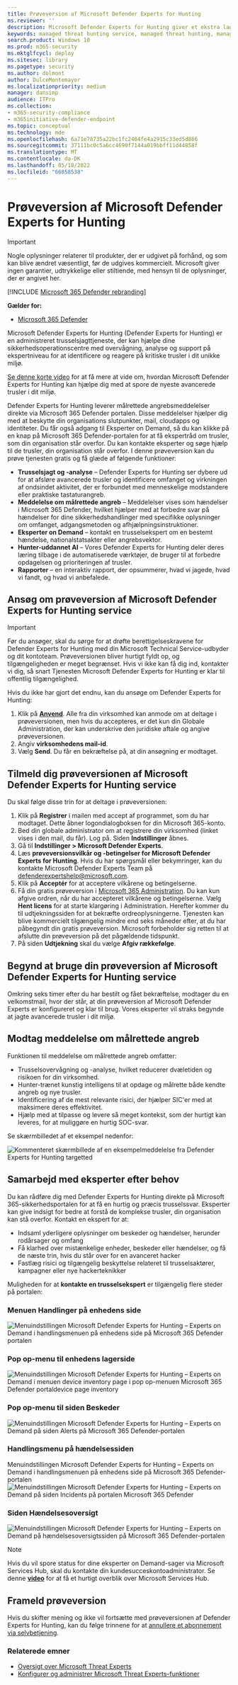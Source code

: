 ```yaml
---
title: Prøveversion af Microsoft Defender Experts for Hunting
ms.reviewer: ''
description: Microsoft Defender Experts for Hunting giver et ekstra lag af ekspertise til Microsoft Defender for Endpoint.
keywords: managed threat hunting service, managed threat hunting, managed detection and response (MDR) service, MTE, Microsoft-trusselseksperter, MTE-TAN, målrettet angrebsmeddelelse, målrettet angrebsmeddelelse, Microsoft Defender Experts for jagt
search.product: Windows 10
ms.prod: m365-security
ms.mktglfcycl: deploy
ms.sitesec: library
ms.pagetype: security
ms.author: dolmont
author: DulceMontemayor
ms.localizationpriority: medium
manager: dansimp
audience: ITPro
ms.collection:
- m365-security-compliance
- m365initiative-defender-endpoint
ms.topic: conceptual
ms.technology: mde
ms.openlocfilehash: 6a71e78735a22bc1fc2404fe4a2915c33ed5d866
ms.sourcegitcommit: 37111bc0c5a6cc4690f7144a019bbff11d44858f
ms.translationtype: MT
ms.contentlocale: da-DK
ms.lasthandoff: 05/18/2022
ms.locfileid: "66858538"
---
```

# <a name="microsoft-defender-experts-for-hunting-preview"></a>Prøveversion af Microsoft Defender Experts for Hunting

> [!IMPORTANT]
> Nogle oplysninger relaterer til produkter, der er udgivet på forhånd, og som kan blive ændret væsentligt, før de udgives kommercielt. Microsoft giver ingen garantier, udtrykkelige eller stiltiende, med hensyn til de oplysninger, der er angivet her.


[!INCLUDE [Microsoft 365 Defender rebranding](../../includes/microsoft-defender.md)]

**Gælder for:**

- [Microsoft 365 Defender](https://go.microsoft.com/fwlink/?linkid=2118804)

Microsoft Defender Experts for Hunting (Defender Experts for Hunting) er en administreret trusselsjagttjeneste, der kan hjælpe dine sikkerhedsoperationscentre med overvågning, analyse og support på ekspertniveau for at identificere og reagere på kritiske trusler i dit unikke miljø.

[Se denne korte video](https://youtu.be/4t1JgE0X0jc) for at få mere at vide om, hvordan Microsoft Defender Experts for Hunting kan hjælpe dig med at spore de nyeste avancerede trusler i dit miljø.

Defender Experts for Hunting leverer målrettede angrebsmeddelelser direkte via Microsoft 365 Defender portalen. Disse meddelelser hjælper dig med at beskytte din organisations slutpunkter, mail, cloudapps og identiteter. Du får også adgang til Eksperter on Demand, så du kan klikke på en knap på Microsoft 365 Defender-portalen for at få ekspertråd om trusler, som din organisation står overfor. Du kan kontakte eksperter og søge hjælp til de trusler, din organisation står overfor. I denne prøveversion kan du prøve tjenesten gratis og få glæde af følgende funktioner:

- **Trusselsjagt og -analyse** – Defender Experts for Hunting ser dybere ud for at afsløre avancerede trusler og identificere omfanget og virkningen af ondsindet aktivitet, der er forbundet med menneskelige modstandere eller praktiske tastaturangreb.
- **Meddelelse om målrettede angreb** – Meddelelser vises som hændelser i Microsoft 365 Defender, hvilket hjælper med at forbedre svar på hændelser for dine sikkerhedshandlinger med specifikke oplysninger om omfanget, adgangsmetoden og afhjælpningsinstruktioner.
- **Eksperter on Demand** – kontakt en trusselsekspert om en bestemt hændelse, nationalstatsakter eller angrebsvektor.
- **Hunter-uddannet AI** – Vores Defender Experts for Hunting deler deres læring tilbage i de automatiserede værktøjer, de bruger til at forbedre opdagelsen og prioriteringen af trusler.
- **Rapporter** – en interaktiv rapport, der opsummerer, hvad vi jagede, hvad vi fandt, og hvad vi anbefalede.

## <a name="apply-for-microsoft-defender-experts-for-hunting-service-preview"></a>Ansøg om prøveversion af Microsoft Defender Experts for Hunting service

>[!IMPORTANT]
>Før du ansøger, skal du sørge for at drøfte berettigelseskravene for Defender Experts for Hunting med din Microsoft Technical Service-udbyder og dit kontoteam. Prøveversionen bliver hurtigt fyldt op, og tilgængeligheden er meget begrænset. Hvis vi ikke kan få dig ind, kontakter vi dig, så snart Tjenesten Microsoft Defender Experts for Hunting er klar til offentlig tilgængelighed. 

Hvis du ikke har gjort det endnu, kan du ansøge om Defender Experts for Hunting:

1. Klik på [**Anvend**](https://aka.ms/expandedMTEprev). Alle fra din virksomhed kan anmode om at deltage i prøveversionen, men hvis du accepteres, er det kun din Globale Administration, der kan underskrive den juridiske aftale og angive prøveversionen. 
2. Angiv **virksomhedens mail-id**.
3. Vælg **Send**. Du får en bekræftelse på, at din ansøgning er modtaget.  

## <a name="register-to-microsoft-defender-experts-for-hunting-service-preview"></a>Tilmeld dig prøveversionen af Microsoft Defender Experts for Hunting service

Du skal følge disse trin for at deltage i prøveversionen:

1. Klik på **Registrer** i mailen med accept af programmet, som du har modtaget. Dette åbner logondialogboksen for din Microsoft 365-konto.
2. Bed din globale administrator om at registrere din virksomhed (linket vises i den mail, du får). Log på. Siden **Indstillinger** åbnes.
3. Gå til **Indstillinger > Microsoft Defender Experts**.
4. Læs **prøveversionsvilkår og -betingelser for Microsoft Defender Experts for Hunting**. Hvis du har spørgsmål eller bekymringer, kan du kontakte Microsoft Defender Experts Team på defenderexpertshelp@microsoft.com.
5. Klik på **Acceptér** for at acceptere vilkårene og betingelserne.
6. Få din gratis prøveversion i [Microsoft 365 Administration](https://www.microsoft.com/microsoft-365/business/office-365-administration). Du kan kun afgive ordren, når du har accepteret vilkårene og betingelserne. Vælg **Hent licens** for at starte klargøring i Administration. Herefter kommer du til udtjekningssiden for at bekræfte ordreoplysningerne. Tjenesten kan blive kommercielt tilgængelig mindre end seks måneder efter, at du har påbegyndt din gratis prøveversion.  Microsoft forbeholder sig retten til at afslutte din prøveversion på det pågældende tidspunkt.
7. På siden **Udtjekning** skal du vælge **Afgiv rækkefølge**.  

## <a name="start-using-your-microsoft-defender-experts-for-hunting-service-preview"></a>Begynd at bruge din prøveversion af Microsoft Defender Experts for Hunting service

Omkring seks timer efter du har bestilt og fået bekræftelse, modtager du en velkomstmail, hvor der står, at din prøveversion af Microsoft Defender Experts er konfigureret og klar til brug. Vores eksperter vil straks begynde at jagte avancerede trusler i dit miljø.

## <a name="receive-targeted-attack-notification"></a>Modtag meddelelse om målrettede angreb

Funktionen til meddelelse om målrettede angreb omfatter:

- Trusselsovervågning og -analyse, hvilket reducerer dvæletiden og risikoen for din virksomhed.
- Hunter-trænet kunstig intelligens til at opdage og målrette både kendte angreb og nye trusler.
- Identificering af de mest relevante risici, der hjælper SIC'er med at maksimere deres effektivitet.
- Hjælp med at tilpasse og levere så meget kontekst, som der hurtigt kan leveres, for at muliggøre en hurtig SOC-svar.

Se skærmbilledet af et eksempel nedenfor:

![Kommenteret skærmbillede af en eksempelmeddelelse fra Defender Experts for Hunting targetted](../../media/sample-hunting-experts-tan.png)

## <a name="collaborate-with-experts-on-demand"></a>Samarbejd med eksperter efter behov

Du kan rådføre dig med Defender Experts for Hunting direkte på Microsoft 365-sikkerhedsportalen for at få en hurtig og præcis trusselssvar. Eksperter kan give indsigt for bedre at forstå de komplekse trusler, din organisation kan stå overfor. Kontakt en ekspert for at:

- Indsaml yderligere oplysninger om beskeder og hændelser, herunder rodårsager og omfang
- Få klarhed over mistænkelige enheder, beskeder eller hændelser, og få de næste trin, hvis du står over for en avanceret hacker
- Fastlæg risici og tilgængelig beskyttelse relateret til trusselsaktører, kampagner eller nye hackerteknikker

Muligheden for at **kontakte en trusselsekspert** er tilgængelig flere steder på portalen:

### <a name="device-page-actions-menu"></a>Menuen Handlinger på enhedens side

![Menuindstillingen Microsoft Defender Experts for Hunting – Experts on Demand i handlingsmenuen på enhedens side på Microsoft 365 Defender portalen](../../media/mte/device-actions-mte-highlighted.png)

### <a name="device-inventory-page-flyout-menu"></a>Pop op-menu til enhedens lagerside

![Menuindstillingen Microsoft Defender Experts for Hunting – Experts on Demand i menuen device inventory page i pop op-menuen Microsoft 365 Defender portaldevice page inventory](../../media/mte/device-inventory-mte-highlighted.png)

### <a name="alerts-page-flyout-menu"></a>Pop op-menu til siden Beskeder

![Menuindstillingen Microsoft Defender Experts for Hunting – Experts on Demand på siden Alerts på Microsoft 365 Defender-portalen](../../media/mte/alerts-actions-mte-highlighted.png)

### <a name="incidents-page-actions-menu"></a>Handlingsmenu på hændelsessiden
Menuindstillingen Microsoft Defender Experts for Hunting – Experts on Demand i handlingsmenuen på enhedens side på Microsoft 365 Defender-portalen ![Menuindstillingen Microsoft Defender Experts for Hunting – Experts on Demand på siden Incidents på portalen Microsoft 365 Defender](../../media/mte/incidents-action-mte-highlighted.png)

### <a name="incidents-inventory-page"></a>Siden Hændelsesoversigt

![Menuindstillingen Microsoft Defender Experts for Hunting – Experts on Demand på hændelsesoversigtssiden på Microsoft 365 Defender-portalen](../../media/mte/alerts-actions-mte-highlighted.png)

>[!NOTE]
> Hvis du vil spore status for dine eksperter on Demand-sager via Microsoft Services Hub, skal du kontakte din kundesucceskontoadministrator. Se denne **[video](https://www.microsoft.com/videoplayer/embed/RE4pk9f)** for at få et hurtigt overblik over Microsoft Services Hub.

## <a name="opt-out-of-preview"></a>Frameld prøveversion

Hvis du skifter mening og ikke vil fortsætte med prøveversionen af Defender Experts for Hunting, kan du følge trinnene for at [annullere et abonnement via selvbetjening](../../commerce/subscriptions/manage-self-service-purchases-admins.md#cancel-a-self-service-purchase-subscription).

### <a name="related-topics"></a>Relaterede emner

- [Oversigt over Microsoft Threat Experts](microsoft-threat-experts.md)
- [Konfigurer og administrer Microsoft Threat Experts-funktioner](configure-microsoft-threat-experts.md)

